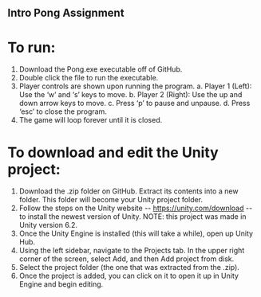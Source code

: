 ## Intro Pong Assignment

# To run:
1)	Download the Pong.exe executable off of GitHub.
2)	Double click the file to run the executable.
3)	Player controls are shown upon running the program.
    a.	Player 1 (Left): Use the ‘w’ and ‘s’ keys to move.
    b.	Player 2 (Right): Use the up and down arrow keys to move.
    c.	Press ‘p’ to pause and unpause.
    d.	Press ‘esc’ to close the program.
4)	The game will loop forever until it is closed. 


# To download and edit the Unity project:
1) Download the .zip folder on GitHub. Extract its contents into a new folder. This folder will become your Unity project folder.
2) Follow the steps on the Unity website -- https://unity.com/download -- to install the newest version of Unity. NOTE: this project was made in Unity version 6.2.
3) Once the Unity Engine is installed (this will take a while), open up Unity Hub.
4) Using the left sidebar, navigate to the Projects tab. In the upper right corner of the screen, select Add, and then Add project from disk.
5) Select the project folder (the one that was extracted from the .zip).
6) Once the project is added, you can click on it to open it up in Unity Engine and begin editing. 
